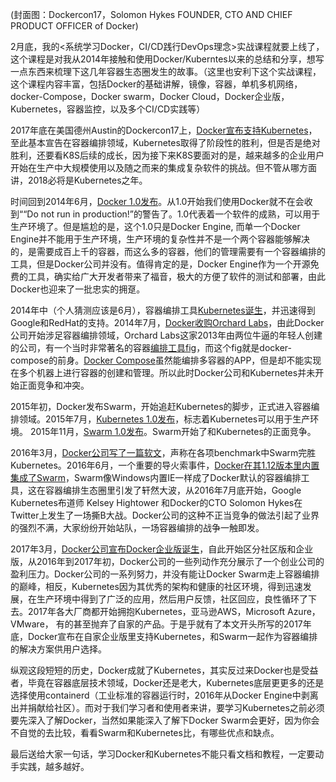 (封面图：Dockercon17，Solomon Hykes FOUNDER, CTO AND CHIEF PRODUCT OFFICER of Docker)

2月底，我的<系统学习Docker，CI/CD践行DevOps理念>实战课程就要上线了，这个课程是对我从2014年接触和使用Docker/Kuberntes以来的总结和分享，想写一点东西来梳理下这几年容器生态圈发生的故事。（这里也安利下这个实战课程，这个课程内容丰富，包括Docker的基础讲解，镜像，容器，单机多机网络，docker-Compose，Docker swarm，Docker Cloud，Docker企业版，Kubernetes，容器监控，以及多个CI/CD实践等）

2017年底在美国德州Austin的Dockercon17上，[Docker宣布支持Kubernetes][1]，至此基本宣告在容器编排领域，Kubernetes取得了阶段性的胜利，但是否是绝对胜利，还要看K8S后续的成长，因为接下来K8S要面对的是，越来越多的企业用户开始在生产中大规模使用以及随之而来的集成复杂软件的挑战。但不管从哪方面讲，2018必将是Kubernetes之年。

时间回到2014年6月，[Docker 1.0发布][2]。从1.0开始我们使用Docker就不在会收到““Do not run in production!”的警告了。1.0代表着一个软件的成熟，可以用于生产环境了。但是尴尬的是，这个1.0只是Docker Engine, 而单一个Docker Engine并不能用于生产环境，生产环境的复杂性并不是一个两个容器能够解决的，是需要成百上千的容器，而这么多的容器，他们的管理需要有一个容器编排的工具，但是Docker公司并没有。值得肯定的是，Docker Engine作为一个开源免费的工具，确实给广大开发者带来了福音，极大的方便了软件的测试和部署，由此Docker也迎来了一批忠实的拥趸。

2014年中（个人猜测应该是6月），容器编排工具[Kubernetes诞生][3]，并迅速得到Google和RedHat的支持。2014年7月，[Docker收购Orchard Labs][4]，由此Docker公司开始涉足容器编排领域，Orchard Labs这家2013年由两位牛逼的年轻人创建的公司，有一个当时非常著名的容器[编排工具fig][5]，而这个fig就是docker-compose的前身。[Docker Compose][6]虽然能编排多容器的APP，但是却不能实现在多个机器上进行容器的创建和管理。所以此时Docker公司和Kubernetes并未开始正面竞争和冲突。

2015年初，Docker发布Swarm，开始追赶Kubernetes的脚步，正式进入容器编排领域。2015年7月，[Kubernetes 1.0发布][7]，标志着Kubernetes可以用于生产环境。 2015年11月，[Swarm 1.0发布][8]。Swarm开始了和Kubernetes的正面竞争。

2016年3月，[Docker公司写了一篇软文][9]，声称在各项benchmark中Swarm完胜Kubernetes。2016年6月，一个重要的导火索事件，[Docker在其1.12版本里内置集成了Swarm][10]，Swarm像Windows内置IE一样成了Docker默认的容器编排工具，这在容器编排生态圈里引发了轩然大波，从2016年7月底开始，Google Kubernetes布道师 Kelsey Hightower 和Docker的CTO Solomon Hykes在Twitter上发生了一场撕B大战。Docker公司的这种不正当竞争的做法引起了业界的强烈不满，大家纷纷开始站队，一场容器编排的战争一触即发。

2017年3月，[Docker公司宣布Docker企业版诞生][11]，自此开始区分社区版和企业版，从2016年到2017年初，Docker公司的一些列动作充分展示了一个创业公司的盈利压力。Docker公司的一系列努力，并没有能让Docker Swarm走上容器编排的巅峰，相反，Kubernetes因为其优秀的架构和健康的社区环境，得到迅速发展，在生产环境中得到了广泛的应用，然后用户反馈，社区回应，良性循环了下去。2017年各大厂商都开始拥抱Kubernetes，亚马逊AWS，Microsoft Azure，VMware， 有的甚至抛弃了自家的产品。于是乎就有了本文开头所写的2017年底，Docker宣布在自家企业版里支持Kubernetes，和Swarm一起作为容器编排的解决方案供用户选择。

纵观这段短短的历史，Docker成就了Kubernetes，其实反过来Docker也是受益者，毕竟在容器底层技术领域，Docker还是老大，Kubernetes底层更更多的还是选择使用containerd（工业标准的容器运行时，2016年从Docker Engine中剥离出并捐献给社区）。而对于我们学习者和使用者来讲，要学习Kubernetes之前必须要先深入了解Docker，当然如果能深入了解下Docker Swarm会更好，因为你会不自觉的去比较，看看Swarm和Kubernetes比，有哪些优点和缺点。

最后送给大家一句话，学习Docker和Kubernetes不能只看文档和教程，一定要动手实践，越多越好。

[1]: https://blog.docker.com/2017/10/docker-enterprise-edition-kubernetes/
[2]: https://blog.docker.com/2014/06/its-here-docker-1-0/
[3]: https://en.wikipedia.org/wiki/Kubernetes
[4]: https://www.infoq.com/news/2014/07/docker-acquires-orchard
[5]: http://www.fig.sh/
[6]: https://docs.docker.com/compose/
[7]: https://cloudplatform.googleblog.com/2015/07/Kubernetes-V1-Released.html
[8]: https://blog.docker.com/2015/11/swarm-1-0/
[9]: https://containerjournal.com/2016/03/17/docker-swarm-beats-google-kubernetes-container-cluster-orchestration/
[10]: https://blog.docker.com/2016/06/docker-1-12-built-in-orchestration/
[11]: https://blog.docker.com/2017/03/docker-enterprise-edition/